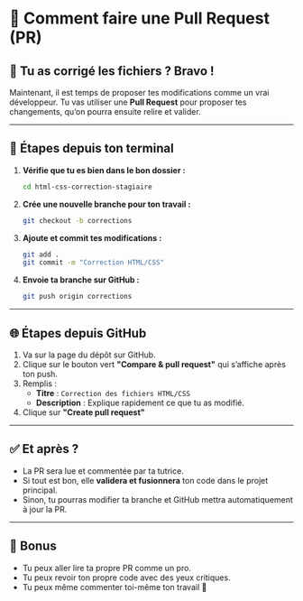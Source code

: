 # 🔁 Comment faire une Pull Request (PR)

## 👋 Tu as corrigé les fichiers ? Bravo !

Maintenant, il est temps de proposer tes modifications comme un vrai développeur. Tu vas utiliser une **Pull Request** pour proposer tes changements, qu’on pourra ensuite relire et valider.

---

## 🧱 Étapes depuis ton terminal

1. **Vérifie que tu es bien dans le bon dossier :**

   ```bash
   cd html-css-correction-stagiaire
   ```

2. **Crée une nouvelle branche pour ton travail :**

   ```bash
   git checkout -b corrections
   ```

3. **Ajoute et commit tes modifications :**

   ```bash
   git add .
   git commit -m "Correction HTML/CSS"
   ```

4. **Envoie ta branche sur GitHub :**

   ```bash
   git push origin corrections
   ```

---

## 🌐 Étapes depuis GitHub

1. Va sur la page du dépôt sur GitHub.
2. Clique sur le bouton vert **"Compare & pull request"** qui s’affiche après ton push.
3. Remplis :
   - **Titre** : `Correction des fichiers HTML/CSS`
   - **Description** : Explique rapidement ce que tu as modifié.
4. Clique sur **"Create pull request"**

---

## ✅ Et après ?

- La PR sera lue et commentée par ta tutrice.
- Si tout est bon, elle **validera et fusionnera** ton code dans le projet principal.
- Sinon, tu pourras modifier ta branche et GitHub mettra automatiquement à jour la PR.

---

## 🧠 Bonus

- Tu peux aller lire ta propre PR comme un pro.
- Tu peux revoir ton propre code avec des yeux critiques.
- Tu peux même commenter toi-même ton travail 👀
